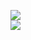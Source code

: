 [![](https://img.shields.io/badge/Made%20With-Github%20Spray-lightgrey.svg?style=for-the-badge&logo=github)](https://github.com/Annihil/github-spray#3287)  
[![](https://i.imgur.com/2DrTn0Z.gif)](https://github.com/Annihil/github-spray)